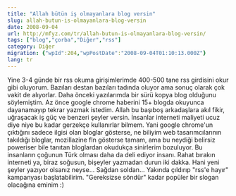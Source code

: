 ```yaml
---
title: "Allah bütün iş olmayanlara blog versin"
slug: allah-butun-is-olmayanlara-blog-versin
date: 2008-09-04
url: http://mfyz.com/tr/allah-butun-is-olmayanlara-blog-versin/
tags: ["blog","çorba","Diğer","rss"]
category: Diğer
migration: {"wpId":204,"wpPostDate":"2008-09-04T01:10:13.000Z"}
lang: tr
---
```


Yine 3-4 günde bir rss okuma girişimlerimde 400-500 tane rss girdisini okur gibi oluyorum. Bazıları destan bazıları tadında oluyor ama sonuç olarak çok vakit de alıyorlar. Daha önceki yazılarımda bir sürü kopya blog olduğunu söylemiştim. Az önce google chrome haberini 15+ blogda okuyunca dayanamayıp tekrar yazmak istedim. Allah bu başıboş arkadaşlara akıl fikir, uğraşacak iş güç ve benzeri şeyler versin. İnsanlar interneti maliyeti ucuz diye niye bu kadar gerzekçe kullanırlar bilmem. Yani google chrome'un çıktığını sadece ilgisi olan bloglar gösterse, ne biliyim web tasarımcılarının takıldığı bloglar, mozillazine fln gösterse tamam, ama bu neydiği belirsiz poweriser bile tanıtan bloglardan okudukça sinirlerim bozuluyor. Bu insanların çoğunun Türk olması daha da deli ediyor insanı. Rahat bırakın interneti ya, biraz soğusun, bişeyler yazmadan durun iki dakka. Hani yeni şeyler yazıyor olsanız neyse... Sağdan soldan... Yakında çıldırıp "rss'e hayır" kampanyası başlatabilirim. "Gereksizse söndür" kadar popüler bir slogan olacağına eminim :)
